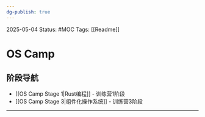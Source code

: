 ```yaml
---
dg-publish: true
---
```

2025-05-04
Status: #MOC
Tags: [[Readme]]

# OS Camp
## 阶段导航
- [[OS Camp Stage 1|Rust编程]] - 训练营1阶段
- [[OS Camp Stage 3|组件化操作系统]] - 训练营3阶段


___